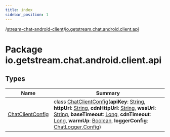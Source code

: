 ```yaml
---
title: index
sidebar_position: 1
---
```

/[stream-chat-android-client](../index.md)/[io.getstream.chat.android.client.api](index.md)  
  
  
  
# Package io.getstream.chat.android.client.api  
  
  
## Types  
  
|  Name |  Summary | 
|---|---|
| <a name="io.getstream.chat.android.client.api/ChatClientConfig///PointingToDeclaration/"></a>[ChatClientConfig](ChatClientConfig/index.md)| <a name="io.getstream.chat.android.client.api/ChatClientConfig///PointingToDeclaration/"></a>class [ChatClientConfig](ChatClientConfig/index.md)(**apiKey**: [String](https://kotlinlang.org/api/latest/jvm/stdlib/kotlin/-string/index.html), **httpUrl**: [String](https://kotlinlang.org/api/latest/jvm/stdlib/kotlin/-string/index.html), **cdnHttpUrl**: [String](https://kotlinlang.org/api/latest/jvm/stdlib/kotlin/-string/index.html), **wssUrl**: [String](https://kotlinlang.org/api/latest/jvm/stdlib/kotlin/-string/index.html), **baseTimeout**: [Long](https://kotlinlang.org/api/latest/jvm/stdlib/kotlin/-long/index.html), **cdnTimeout**: [Long](https://kotlinlang.org/api/latest/jvm/stdlib/kotlin/-long/index.html), **warmUp**: [Boolean](https://kotlinlang.org/api/latest/jvm/stdlib/kotlin/-boolean/index.html), **loggerConfig**: [ChatLogger.Config](../io.getstream.chat.android.client.logger/ChatLogger/Config/index.md))|

